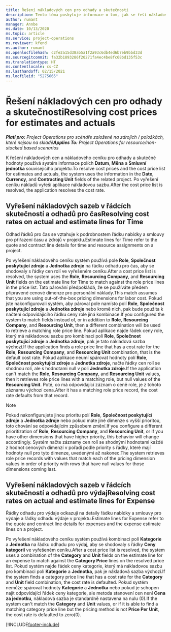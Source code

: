 ```yaml
---
title: Řešení nákladových cen pro odhady a skutečnosti
description: Tento téma poskytuje informace o tom, jak se řeší nákladové ceny pro odhady a skutečné hodnoty.
author: rumant
manager: Annbe
ms.date: 10/13/2020
ms.topic: article
ms.service: project-operations
ms.reviewer: kfend
ms.author: rumant
ms.openlocfilehash: c2fe2a15d38ab5a1f2a93c6db4ed6b7eb9bbd33d
ms.sourcegitcommit: fa32b1893286f20271fa4ec4be8fc68bd135f53c
ms.translationtype: HT
ms.contentlocale: cs-CZ
ms.lasthandoff: 02/15/2021
ms.locfileid: "5275665"
---
```

# <a name="resolving-cost-prices-for-estimates-and-actuals"></a><span data-ttu-id="080d0-103">Řešení nákladových cen pro odhady a skutečnosti</span><span class="sxs-lookup"><span data-stu-id="080d0-103">Resolving cost prices for estimates and actuals</span></span>

<span data-ttu-id="080d0-104">_**Platí pro:** Project Operations pro scénáře založené na zdrojích / položkách, které nejsou na skladě_</span><span class="sxs-lookup"><span data-stu-id="080d0-104">_**Applies To:** Project Operations for resource/non-stocked based scenarios_</span></span>

<span data-ttu-id="080d0-105">K řešení nákladových cen a nákladového ceníku pro odhady a skutečné hodnoty používá systém informace polích **Datum**, **Měna** a **Smluvní jednotka** souvisejícího projektu.</span><span class="sxs-lookup"><span data-stu-id="080d0-105">To resolve cost prices and the cost price list for estimates and actuals, the system uses the information in the **Date**, **Currency**, and **Contracting Unit** fields of the related project.</span></span> <span data-ttu-id="080d0-106">Po vyřešení ceníku nákladů vyřeší aplikace nákladovou sazbu.</span><span class="sxs-lookup"><span data-stu-id="080d0-106">After the cost price list is resolved, the application resolves the cost rate.</span></span>

## <a name="resolving-cost-rates-on-actual-and-estimate-lines-for-time"></a><span data-ttu-id="080d0-107">Vyřešení nákladových sazeb v řádcích skutečností a odhadů pro čas</span><span class="sxs-lookup"><span data-stu-id="080d0-107">Resolving cost rates on actual and estimate lines for Time</span></span>

<span data-ttu-id="080d0-108">Odhad řádků pro čas se vztahuje k podrobnostem řádku nabídky a smlouvy pro přiřazení času a zdrojů v projektu.</span><span class="sxs-lookup"><span data-stu-id="080d0-108">Estimate lines for Time refer to the quote and contract line details for time and resource assignments on a project.</span></span>

<span data-ttu-id="080d0-109">Po vyřešení nákladového ceníku systém používá pole **Role**, **Společnost poskytující zdroje** a **Jednotka zdroje** na řádku odhadu pro čas, aby se shodovaly s řádky cen rolí ve vyřešeném ceníku.</span><span class="sxs-lookup"><span data-stu-id="080d0-109">After a cost price list is resolved, the system uses the **Role**, **Resourcing Company**, and **Resourcing Unit** fields on the estimate line for Time to match against the role price lines in the price list.</span></span> <span data-ttu-id="080d0-110">Tato párování předpokládá, že se používáte předem připravené cenové dimenze pro personální náklady.</span><span class="sxs-lookup"><span data-stu-id="080d0-110">This match assumes that you are using out-of-the-box pricing dimensions for labor cost.</span></span> <span data-ttu-id="080d0-111">Pokud jste nakonfigurovali systém, aby pároval pole namísto polí **Role**, **Společnost poskytující zdroje** a **Jednotka zdroje** nebo kromě nich, pak bude použita k načtení odpovídajícího řádku ceny role jiná kombinace.</span><span class="sxs-lookup"><span data-stu-id="080d0-111">If you configured the system to match fields instead of, or in addition to **Role**, **Resourcing Company**, and **Resourcing Unit**, then a different combination will be used to retrieve a matching role price line.</span></span> <span data-ttu-id="080d0-112">Pokud aplikace najde řádek ceny role, který má nákladovou sazbu pro kombinaci polí **Role**, **Společnost poskytující zdroje** a **Jednotka zdroje**, pak je tato nákladová sazba výchozí.</span><span class="sxs-lookup"><span data-stu-id="080d0-112">If the application finds a role price line that has a cost rate for the **Role**, **Resourcing Company**, and **Resourcing Unit** combination, that is the default cost rate.</span></span> <span data-ttu-id="080d0-113">Pokud aplikace neumí spárovat hodnoty polí **Role**, **Společnost poskytující zdroje** a **Jednotka zdroje**, načte řádky cen rolí se shodnou rolí, ale s hodnotami null v poli **Jednotka zdroje**.</span><span class="sxs-lookup"><span data-stu-id="080d0-113">If the application can't match the **Role**, **Resourcing Company**, and **Resourcing Unit** values, then it retrieves role price lines with a matching role, but null values of the **Resourcing Unit**.</span></span> <span data-ttu-id="080d0-114">Poté, co má odpovídající záznam o ceně role, je z tohoto záznamu výchozí cena.</span><span class="sxs-lookup"><span data-stu-id="080d0-114">After it has a matching role price record, the cost rate defaults from that record.</span></span> 

> [!NOTE]
> <span data-ttu-id="080d0-115">Pokud nakonfigurujete jinou prioritu polí **Role**, **Společnost poskytující zdroje** a **Jednotka zdroje** nebo pokud máte jiné dimenze s vyšší prioritou, toto chování se odpovídajícím způsobem změní.</span><span class="sxs-lookup"><span data-stu-id="080d0-115">If you configure a different prioritization of **Role**, **Resourcing Company**, and **Resourcing Unit**, or if you have other dimensions that have higher priority, this behavior will change accordingly.</span></span> <span data-ttu-id="080d0-116">Systém načte záznamy cen rolí se shodnými hodnotami každé z hodnot cenových dimenzí v pořadí podle priority s řádky, které mají hodnoty null pro tyto dimenze, uvedenými až nakonec.</span><span class="sxs-lookup"><span data-stu-id="080d0-116">The system retrieves role price records with values that match each of the pricing dimension values in order of priority with rows that have null values for those dimensions coming last.</span></span>

## <a name="resolving-cost-rates-on-actual-and-estimate-lines-for-expense"></a><span data-ttu-id="080d0-117">Vyřešení nákladových sazeb v řádcích skutečností a odhadů pro výdaj</span><span class="sxs-lookup"><span data-stu-id="080d0-117">Resolving cost rates on actual and estimate lines for Expense</span></span>

<span data-ttu-id="080d0-118">Řádky odhadu pro výdaje odkazují na detaily řádku nabídky a smlouvy pro výdaje a řádky odhadu výdaje v projektu.</span><span class="sxs-lookup"><span data-stu-id="080d0-118">Estimate lines for Expense refer to the quote and contract line details for expenses and the expense estimate lines on a project.</span></span>

<span data-ttu-id="080d0-119">Po vyřešení nákladového ceníku systém používá kombinaci polí **Kategorie** a **Jednotka** na řádku odhadu pro výdaj, aby se shodovaly s řádky **Ceny kategorií** ve vyřešeném ceníku.</span><span class="sxs-lookup"><span data-stu-id="080d0-119">After a cost price list is resolved, the system uses a combination of the **Category** and **Unit** fields on the estimate line for an expense to match against the **Category Price** lines on the resolved price list.</span></span> <span data-ttu-id="080d0-120">Pokud systém najde řádek ceny kategorie, který má nákladovou sazbu pro kombinaci polí **Kategorie** a **Jednotka**, pak je nákladová sazba výchozí.</span><span class="sxs-lookup"><span data-stu-id="080d0-120">If the system finds a category price line that has a cost rate for the **Category** and **Unit** field combination, the cost rate is defaulted.</span></span> <span data-ttu-id="080d0-121">Pokud systém nemůže spárovat hodnoty **Kategorie** a **Jednotka** nebo pokud je schopen najít odpovídající řádek ceny kategorie, ale metoda stanovení cen není **Cena za jednotku**, nákladová sazba je standardně nastavena na nulu (0).</span><span class="sxs-lookup"><span data-stu-id="080d0-121">If the system can't match the **Category** and **Unit** values, or if it is able to find a matching category price line but the pricing method is not **Price Per Unit**, the cost rate is defaulted to zero(0).</span></span>


[!INCLUDE[footer-include](../includes/footer-banner.md)]